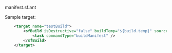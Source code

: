 manifest.sf.ant

Sample target:
```xml
	<target name="testBuild">
		<sfBuild isDestructive="false" buildTemp="${build.temp}" sourcePath="${build.src}" verbose="true" >
			<task commandType="buildManifest" />
		</sfBuild>
	</target>
```
